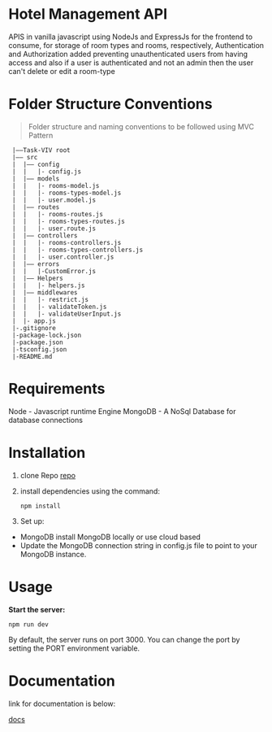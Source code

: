 # Hotel Management API

APIS in vanilla javascript using NodeJs and ExpressJs for the frontend to consume, for storage of room types and rooms, respectively, Authentication and Authorization added preventing unauthenticated users from having access and also if a user is authenticated and not an admin then the user can't delete or edit a room-type

# Folder Structure Conventions

> Folder structure and naming conventions to be followed using MVC Pattern

     |––Task-VIV root
     |–– src
     |	|–– config
     |	|	|- config.js
     |	|–– models
     |	|	|- rooms-model.js
     |  |   |- rooms-types-model.js
     |  |   |- user.model.js
     |	|–– routes
     |	|	|- rooms-routes.js
     |  |   |- rooms-types-routes.js
     |  |   |- user.route.js
     |	|–– controllers
     |	|	|- rooms-controllers.js
     |  |   |- rooms-types-controllers.js
     |  |   |- user.controller.js
     |  |–– errors
     |  |   |-CustomError.js
     |  |–– Helpers
     |  |   |- helpers.js
     |  |–– middlewares
     |  |   |- restrict.js
     |  |   |- validateToken.js
     |  |   |- validateUserInput.js
     |	|- app.js
     |-.gitignore
     |-package-lock.json
     |-package.json
     |-tsconfig.json
     |-README.md

# Requirements

Node - Javascript runtime Engine MongoDB - A NoSql Database for database connections

# Installation

1. clone Repo [repo](https://github.com/DGreegman/Learnable-Task-VIV)
2. install dependencies using the command:

    `npm install `

3. Set up:

-   MongoDB install MongoDB locally or use cloud based
-   Update the MongoDB connection string in config.js file to point to your MongoDB instance.

# Usage

**Start the server:**

    npm run dev

By default, the server runs on port 3000. You can change the port by setting the PORT environment variable.

# Documentation
link for documentation is below:

[docs](https://documenter.getpostman.com/view/29102282/2sA2xpU9yX)